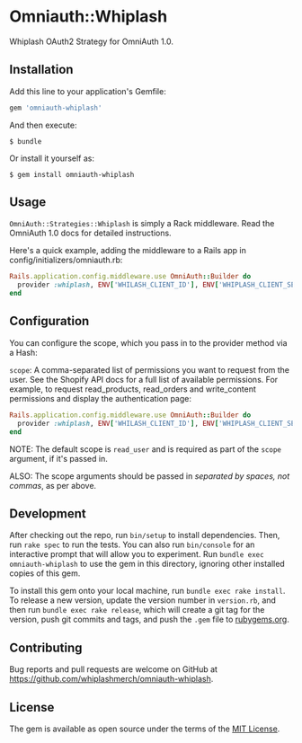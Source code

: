 # Omniauth::Whiplash

Whiplash OAuth2 Strategy for OmniAuth 1.0.

## Installation

Add this line to your application's Gemfile:

```ruby
gem 'omniauth-whiplash'
```

And then execute:

    $ bundle

Or install it yourself as:

    $ gem install omniauth-whiplash

## Usage

`OmniAuth::Strategies::Whiplash` is simply a Rack middleware. Read the OmniAuth 1.0 docs for detailed instructions.

Here's a quick example, adding the middleware to a Rails app in config/initializers/omniauth.rb:

```ruby
Rails.application.config.middleware.use OmniAuth::Builder do
  provider :whiplash, ENV['WHILASH_CLIENT_ID'], ENV['WHIPLASH_CLIENT_SECRET']
end
```

## Configuration

You can configure the scope, which you pass in to the provider method via a Hash:

`scope`: A comma-separated list of permissions you want to request from the user. See the Shopify API docs for a full list of available permissions.
For example, to request read_products, read_orders and write_content permissions and display the authentication page:

```ruby
Rails.application.config.middleware.use OmniAuth::Builder do
  provider :whiplash, ENV['WHILASH_CLIENT_ID'], ENV['WHIPLASH_CLIENT_SECRET'], scope: 'read_orders write_orders read_items write_items read_web_hooks write_web_hooks read_customers read_user'
end
```

NOTE: The default scope is `read_user` and is required as part of the `scope` argument, if it's passed in.

ALSO: The scope arguments should be passed in *separated by spaces, not commas*, as per above.

## Development

After checking out the repo, run `bin/setup` to install dependencies. Then, run `rake spec` to run the tests. You can also run `bin/console` for an interactive prompt that will allow you to experiment. Run `bundle exec omniauth-whiplash` to use the gem in this directory, ignoring other installed copies of this gem.

To install this gem onto your local machine, run `bundle exec rake install`. To release a new version, update the version number in `version.rb`, and then run `bundle exec rake release`, which will create a git tag for the version, push git commits and tags, and push the `.gem` file to [rubygems.org](https://rubygems.org).

## Contributing

Bug reports and pull requests are welcome on GitHub at https://github.com/whiplashmerch/omniauth-whiplash.


## License

The gem is available as open source under the terms of the [MIT License](http://opensource.org/licenses/MIT).
